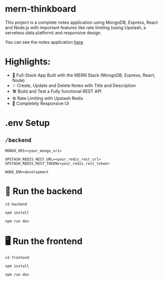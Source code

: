 # mern-thinkboard

This project is a complete notes application using MongoDB, Express, React and Node.js with important features like rate limiting (using Upstash, a serveless data platform) and responsive design.

You can see the notes application [here](https://mern-thinkboard-5f1v.onrender.com)

# Highlights:

- 🧱 Full-Stack App Built with the MERN Stack (MongoDB, Express, React, Node)
- ✨ Create, Update and Delete Notes with Title and Description
- 🛠️ Build and Test a Fully functional REST API
- ⚙️ Rate Limiting with Upstash Redis
- 🚀 Completely Responsive UI

# .env Setup

## ```/backend```

```
MONGO_URI=<your_mongo_uri>

UPSTASH_REDIS_REST_URL=<your_redis_rest_url>
UPSTASH_REDIS_REST_TOKEN=<your_redis_rest_token>

NODE_ENV=development
```

# 🔧 Run the backend

```cd backend```

```npm install```

```npm run dev```

# 🖥️ Run the frontend

```cd frontend```

```npm install```

```npm run dev```
